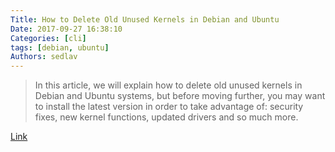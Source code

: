```yaml
---
Title: How to Delete Old Unused Kernels in Debian and Ubuntu
Date: 2017-09-27 16:38:10
Categories: [cli]
tags: [debian, ubuntu]
Authors: sedlav
---
```


> In this article, we will explain how to delete old unused kernels in Debian and Ubuntu systems, but before moving further, you may want to install the latest version in order to take advantage of: security fixes, new kernel functions, updated drivers and so much more.

[Link](https://www.tecmint.com/remove-old-kernel-in-debian-and-ubuntu/)
